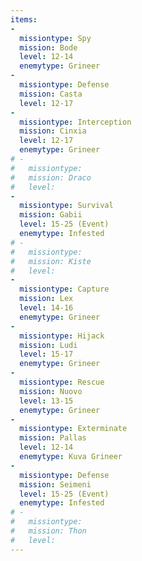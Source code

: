 ```yaml
---
items:
-
  missiontype: Spy
  mission: Bode
  level: 12-14
  enemytype: Grineer
-
  missiontype: Defense
  mission: Casta
  level: 12-17
-
  missiontype: Interception
  mission: Cinxia
  level: 12-17
  enemytype: Grineer
# -
#   missiontype: 
#   mission: Draco
#   level: 
-
  missiontype: Survival
  mission: Gabii
  level: 15-25 (Event)
  enemytype: Infested 
# -
#   missiontype: 
#   mission: Kiste
#   level: 
-
  missiontype: Capture
  mission: Lex
  level: 14-16
  enemytype: Grineer
-
  missiontype: Hijack
  mission: Ludi
  level: 15-17
  enemytype: Grineer
-
  missiontype: Rescue
  mission: Nuovo
  level: 13-15
  enemytype: Grineer
-
  missiontype: Exterminate
  mission: Pallas
  level: 12-14
  enemytype: Kuva Grineer
-
  missiontype: Defense
  mission: Seimeni
  level: 15-25 (Event)
  enemytype: Infested
# -
#   missiontype: 
#   mission: Thon
#   level: 
---
```

